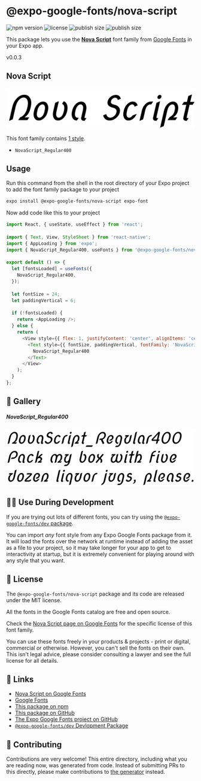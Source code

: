 # @expo-google-fonts/nova-script

![npm version](https://flat.badgen.net/npm/v/@expo-google-fonts/nova-script)
![license](https://flat.badgen.net/github/license/expo/google-fonts)
![publish size](https://flat.badgen.net/packagephobia/install/@expo-google-fonts/nova-script)
![publish size](https://flat.badgen.net/packagephobia/publish/@expo-google-fonts/nova-script)

This package lets you use the [**Nova Script**](https://fonts.google.com/specimen/Nova+Script) font family from [Google Fonts](https://fonts.google.com/) in your Expo app.

v0.0.3

## Nova Script

![Nova Script](./font-family.png)

This font family contains [1 style](#-gallery).

- `NovaScript_Regular400`

## Usage

Run this command from the shell in the root directory of your Expo project to add the font family package to your project
```sh
expo install @expo-google-fonts/nova-script expo-font
```

Now add code like this to your project
```js
import React, { useState, useEffect } from 'react';

import { Text, View, StyleSheet } from 'react-native';
import { AppLoading } from 'expo';
import { NovaScript_Regular400, useFonts } from '@expo-google-fonts/nova-script';

export default () => {
  let [fontsLoaded] = useFonts({
    NovaScript_Regular400,
  });

  let fontSize = 24;
  let paddingVertical = 6;

  if (!fontsLoaded) {
    return <AppLoading />;
  } else {
    return (
      <View style={{ flex: 1, justifyContent: 'center', alignItems: 'center' }}>
        <Text style={{ fontSize, paddingVertical, fontFamily: 'NovaScript_Regular400' }}>
          NovaScript_Regular400
        </Text>
      </View>
    );
  }
};

```

## 🔡 Gallery

##### NovaScript_Regular400
![NovaScript_Regular400](./9a1e6015bbc608ce441cf104443e50cf0a417624044e945f9d6f4bd0fbfd3e96.ttf.png)


## 👩‍💻 Use During Development

If you are trying out lots of different fonts, you can try using the [`@expo-google-fonts/dev` package](https://github.com/expo/google-fonts/tree/master/font-packages/dev#readme).

You can import *any* font style from any Expo Google Fonts package from it. It will load the fonts
over the network at runtime instead of adding the asset as a file to your project, so it may take longer
for your app to get to interactivity at startup, but it is extremely convenient
for playing around with any style that you want.

## 📖 License

The `@expo-google-fonts/nova-script` package and its code are released under the MIT license.

All the fonts in the Google Fonts catalog are free and open source.

Check the [Nova Script page on Google Fonts](https://fonts.google.com/specimen/Nova+Script) for the specific license of this font family.

You can use these fonts freely in your products & projects - print or digital, commercial or otherwise. However, you can't sell the fonts on their own. This isn't legal advice, please consider consulting a lawyer and see the full license for all details.

## 🔗 Links

- [Nova Script on Google Fonts](https://fonts.google.com/specimen/Nova+Script)
- [Google Fonts](https://fonts.google.com/)
- [This package on npm](https://www.npmjs.com/package/@expo-google-fonts/nova-script)
- [This package on GitHub](https://github.com/expo/google-fonts/tree/master/font-packages/nova-script)
- [The Expo Google Fonts project on GitHub](https://github.com/expo/google-fonts)
- [`@expo-google-fonts/dev` Devlopment Package](https://github.com/expo/google-fonts/tree/master/font-packages/dev)


## 🤝 Contributing

Contributions are very welcome! This entire directory, including what you are reading now, was generated from code. Instead of submitting PRs to this directly, please make contributions to [the generator](https://github.com/expo/google-fonts/tree/master/packages/generator) instead.
